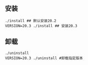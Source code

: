 ## 安装

```shell
./install ## 默认安装20.2
VERSION=20.3 ./install ## 安装20.3
```

## 卸载

```shell
./uninstall
VERSION=20.3 ./uninstall #卸载指定版本
```
